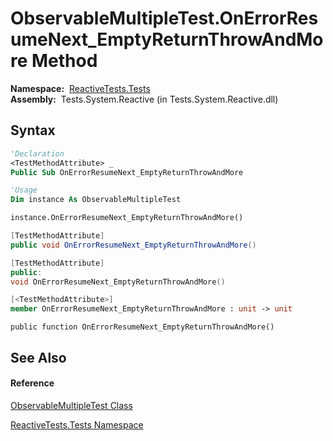 # ObservableMultipleTest.OnErrorResumeNext\_EmptyReturnThrowAndMore Method

**Namespace:**  [ReactiveTests.Tests](ReactiveTests.Tests\ReactiveTests.Tests.md)  
**Assembly:**  Tests.System.Reactive (in Tests.System.Reactive.dll)

## Syntax

```vb
'Declaration
<TestMethodAttribute> _
Public Sub OnErrorResumeNext_EmptyReturnThrowAndMore
```

```vb
'Usage
Dim instance As ObservableMultipleTest

instance.OnErrorResumeNext_EmptyReturnThrowAndMore()
```

```csharp
[TestMethodAttribute]
public void OnErrorResumeNext_EmptyReturnThrowAndMore()
```

```c++
[TestMethodAttribute]
public:
void OnErrorResumeNext_EmptyReturnThrowAndMore()
```

```fsharp
[<TestMethodAttribute>]
member OnErrorResumeNext_EmptyReturnThrowAndMore : unit -> unit 
```

```jscript
public function OnErrorResumeNext_EmptyReturnThrowAndMore()
```

## See Also

#### Reference

[ObservableMultipleTest Class](ObservableMultipleTest\ObservableMultipleTest.md)

[ReactiveTests.Tests Namespace](ReactiveTests.Tests\ReactiveTests.Tests.md)





